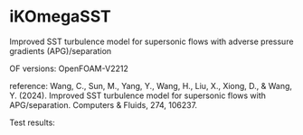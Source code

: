 # iKOmegaSST
Improved SST turbulence model for supersonic flows with adverse pressure gradients (APG)/separation

OF versions: OpenFOAM-V2212

reference: Wang, C., Sun, M., Yang, Y., Wang, H., Liu, X., Xiong, D., & Wang, Y. (2024). Improved SST turbulence model for supersonic flows with APG/separation. Computers & Fluids, 274, 106237.

Test results:
